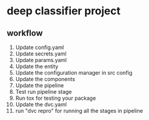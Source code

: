 # deep classifier project

## workflow

1. Update config.yaml
2. Update secrets.yaml
3. Update params.yaml
4. Update the entity
5. Update the configuration manager in src config
6. Update the components
7. Update the pipeline
8. Test run pipeline stage
9. Run tox for testing your package
10. Update the dvc.yaml
11. run "dvc repro" for running all the stages in pipeline
